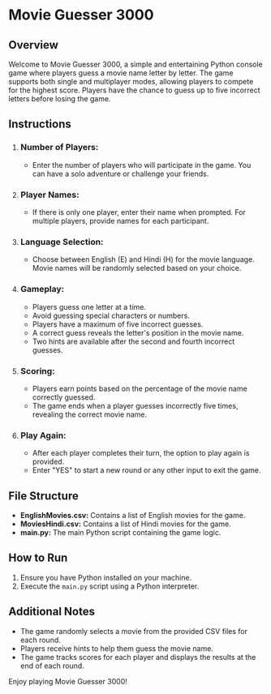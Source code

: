 # Movie Guesser 3000

## Overview

Welcome to Movie Guesser 3000, a simple and entertaining Python console game where players guess a movie name letter by letter. The game supports both single and multiplayer modes, allowing players to compete for the highest score. Players have the chance to guess up to five incorrect letters before losing the game.

## Instructions

1. ### Number of Players:
   - Enter the number of players who will participate in the game. You can have a solo adventure or challenge your friends.

2. ### Player Names:
   - If there is only one player, enter their name when prompted. For multiple players, provide names for each participant.

3. ### Language Selection:
   - Choose between English (E) and Hindi (H) for the movie language. Movie names will be randomly selected based on your choice.

4. ### Gameplay:
   - Players guess one letter at a time.
   - Avoid guessing special characters or numbers.
   - Players have a maximum of five incorrect guesses.
   - A correct guess reveals the letter's position in the movie name.
   - Two hints are available after the second and fourth incorrect guesses.

5. ### Scoring:
   - Players earn points based on the percentage of the movie name correctly guessed.
   - The game ends when a player guesses incorrectly five times, revealing the correct movie name.

6. ### Play Again:
   - After each player completes their turn, the option to play again is provided.
   - Enter "YES" to start a new round or any other input to exit the game.

## File Structure

- **EnglishMovies.csv:** Contains a list of English movies for the game.
- **MoviesHindi.csv:** Contains a list of Hindi movies for the game.
- **main.py:** The main Python script containing the game logic.

## How to Run

1. Ensure you have Python installed on your machine.
2. Execute the `main.py` script using a Python interpreter.

## Additional Notes

- The game randomly selects a movie from the provided CSV files for each round.
- Players receive hints to help them guess the movie name.
- The game tracks scores for each player and displays the results at the end of each round.

Enjoy playing Movie Guesser 3000!
